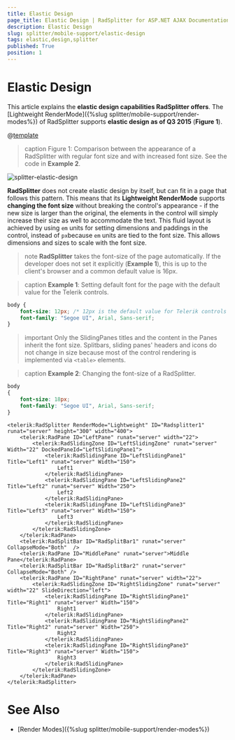 ```yaml
---
title: Elastic Design
page_title: Elastic Design | RadSplitter for ASP.NET AJAX Documentation
description: Elastic Design
slug: splitter/mobile-support/elastic-design
tags: elastic,design,splitter
published: True
position: 1
---
```


# Elastic Design


This article explains the **elastic design capabilities RadSplitter offers**. The [Lightweight RenderMode]({%slug splitter/mobile-support/render-modes%}) of RadSplitter supports **elastic design as of Q3 2015** (**Figure 1**).

@[template](/_templates/common/render-mode.md#resp-design-desc "slug-el: no, slug-fl: no")


>caption Figure 1: Comparison between the appearance of a RadSplitter with regular font size and with increased font size. See the code in **Example 2**.

![splitter-elastic-design](images/splitter-elastic-design.png)


**RadSplitter** does not create elastic design by itself, but can fit in a page that follows this pattern. This means that its **Lightweight RenderMode** supports **changing the font size** without breaking the control's appearance - if the new size is larger than the original, the elements in the control will simply increase their size as well to accommodate the text. This fluid layout is achieved by using `em` units for setting dimensions and paddings in the control, instead of `px`because `em` units are tied to the font size. This allows dimensions and sizes to scale with the font size.


>note **RadSplitter** takes the font-size of the page automatically. If the developer does not set it explicitly (**Example 1**), this is up to the client's browser and a common default value is 16px.


>caption **Example 1**: Setting default font for the page with the default value for the Telerik controls.

```CSS
body {
	font-size: 12px; /* 12px is the default value for Telerik controls */
	font-family: "Segoe UI", Arial, Sans-serif;
}
````

>important Only the SlidingPanes titles and the content in the Panes inherit the font size. Splitbars, sliding panes' headers and icons do not change in size because most of the control rendering is implemented via `<table>` elements.


>caption **Example 2**: Changing the font-size of a RadSplitter. 

````CSS
body
{
	font-size: 18px;
	font-family: "Segoe UI", Arial, Sans-serif;
}
````

````ASP.NET
<telerik:RadSplitter RenderMode="Lightweight" ID="Radsplitter1" runat="server" height="300" width="400">
	<telerik:RadPane ID="LeftPane" runat="server" width="22">
		<telerik:RadSlidingZone ID="LeftSlidingZone" runat="server" Width="22" DockedPaneId="LeftSlidingPane1">
			<telerik:RadSlidingPane ID="LeftSlidingPane1" Title="Left1" runat="server" Width="150">
				Left1
			</telerik:RadSlidingPane>
			<telerik:RadSlidingPane ID="LeftSlidingPane2" Title="Left2" runat="server" Width="250">
				Left2
			</telerik:RadSlidingPane>
			<telerik:RadSlidingPane ID="LeftSlidingPane3" Title="Left3" runat="server" Width="150">
				Left3
			</telerik:RadSlidingPane>
		</telerik:RadSlidingZone>
	</telerik:RadPane>
	<telerik:RadSplitBar ID="RadSplitBar1" runat="server" CollapseMode="Both"  />
	<telerik:RadPane ID="MiddlePane" runat="server">Middle Pane</telerik:RadPane>
	<telerik:RadSplitBar ID="RadSplitBar2" runat="server" CollapseMode="Both" />
	<telerik:RadPane ID="RightPane" runat="server" width="22">
		<telerik:RadSlidingZone ID="RightSlidingZone" runat="server" width="22" SlideDirection="left">
			<telerik:RadSlidingPane ID="RightSlidingPane1" Title="Right1" runat="server" Width="150">
				Right1
			</telerik:RadSlidingPane>
			<telerik:RadSlidingPane ID="RightSlidingPane2" Title="Right2" runat="server" Width="250">
				Right2
			</telerik:RadSlidingPane>
			<telerik:RadSlidingPane ID="RightSlidingPane3" Title="Right3" runat="server" Width="150">
				Right3
			</telerik:RadSlidingPane>
		</telerik:RadSlidingZone>
	</telerik:RadPane>
</telerik:RadSplitter>
````


# See Also


 * [Render Modes]({%slug splitter/mobile-support/render-modes%})


